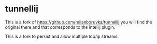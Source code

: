 tunnellij
=========

This is a fork of https://github.com/milanboruvka/tunnellij you will find the original there and that corresponds to the intellij plugin.

This is a fork to persist and allow multiple tcp/ip streams.


